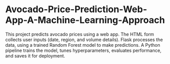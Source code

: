 # Avocado-Price-Prediction-Web-App-A-Machine-Learning-Approach
This project predicts avocado prices using a web app. The HTML form collects user inputs (date, region, and volume details). Flask processes the data, using a trained Random Forest model to make predictions. A Python pipeline trains the model, tunes hyperparameters, evaluates performance, and saves it for deployment.

